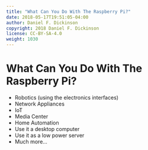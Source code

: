 ```yaml
---
title: "What Can You Do With The Raspberry Pi?"
date: 2018-05-17T19:51:05-04:00
author: Daniel F. Dickinson
copyright: 2018 Daniel F. Dickinson
license: CC-BY-SA-4.0
weight: 1030
---
```

# What Can You Do With The Raspberry Pi?

  * Robotics (using the electronics interfaces)
  * Network Appliances
  * IoT
  * Media Center
  * Home Automation
  * Use it a desktop computer
  * Use it as a low power server
  * Much more...
